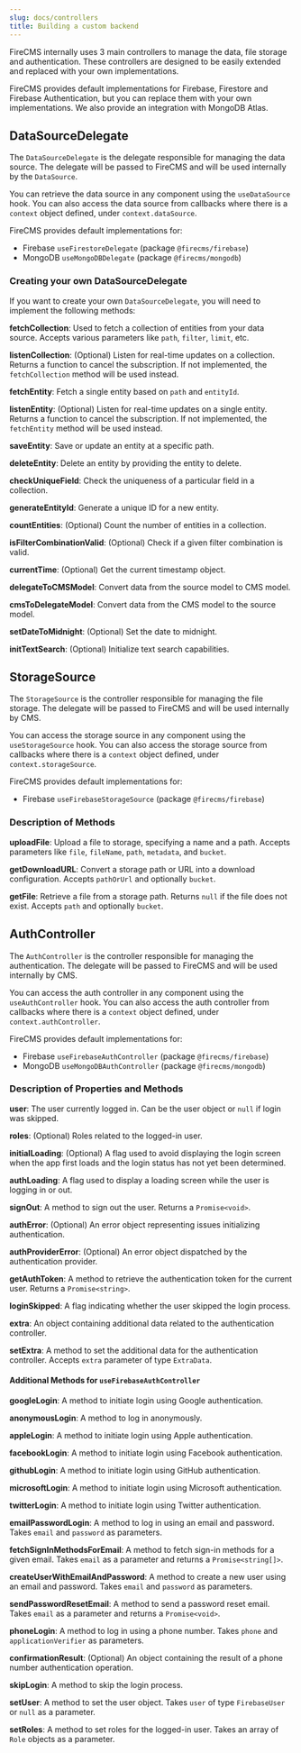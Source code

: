```yaml
---
slug: docs/controllers
title: Building a custom backend
---
```


FireCMS internally uses 3 main controllers to manage the data, file storage and authentication.
These controllers are designed to be easily extended and replaced with your own implementations.

FireCMS provides default implementations for Firebase, Firestore and Firebase Authentication,
but you can replace them with your own implementations. We also provide an integration with MongoDB Atlas.

## DataSourceDelegate

The `DataSourceDelegate` is the delegate responsible for managing the data source. The delegate will
be passed to FireCMS and will be used internally by the `DataSource`.

You can retrieve the data source in any component using the `useDataSource` hook. You can also access the data source
from callbacks where there is a `context` object defined, under `context.dataSource`.

FireCMS provides default implementations for:

- Firebase `useFirestoreDelegate` (package `@firecms/firebase`)
- MongoDB `useMongoDBDelegate` (package `@firecms/mongodb`)

### Creating your own DataSourceDelegate

If you want to create your own `DataSourceDelegate`, you will need to implement the following methods:

**fetchCollection**: Used to fetch a collection of entities from your data source. Accepts various parameters
like `path`, `filter`, `limit`, etc.

**listenCollection**: (Optional) Listen for real-time updates on a collection. Returns a function to cancel the
subscription. If not implemented, the `fetchCollection` method will be used instead.

**fetchEntity**: Fetch a single entity based on `path` and `entityId`.

**listenEntity**: (Optional) Listen for real-time updates on a single entity. Returns a function to cancel the
subscription. If not implemented, the `fetchEntity` method will be used instead.

**saveEntity**: Save or update an entity at a specific path.

**deleteEntity**: Delete an entity by providing the entity to delete.

**checkUniqueField**: Check the uniqueness of a particular field in a collection.

**generateEntityId**: Generate a unique ID for a new entity.

**countEntities**: (Optional) Count the number of entities in a collection.

**isFilterCombinationValid**: (Optional) Check if a given filter combination is valid.

**currentTime**: (Optional) Get the current timestamp object.

**delegateToCMSModel**: Convert data from the source model to CMS model.

**cmsToDelegateModel**: Convert data from the CMS model to the source model.

**setDateToMidnight**: (Optional) Set the date to midnight.

**initTextSearch**: (Optional) Initialize text search capabilities.

## StorageSource

The `StorageSource` is the controller responsible for managing the file storage. The delegate will
be passed to FireCMS and will be used internally by CMS.

You can access the storage source in any component using the `useStorageSource` hook. You can also access the storage
source from callbacks where there is a `context` object defined, under `context.storageSource`.

FireCMS provides default implementations for:

- Firebase `useFirebaseStorageSource` (package `@firecms/firebase`)

### Description of Methods

**uploadFile**: Upload a file to storage, specifying a name and a path. Accepts parameters
like `file`, `fileName`, `path`, `metadata`, and `bucket`.

**getDownloadURL**: Convert a storage path or URL into a download configuration. Accepts `pathOrUrl` and
optionally `bucket`.

**getFile**: Retrieve a file from a storage path. Returns `null` if the file does not exist. Accepts `path` and
optionally `bucket`.

## AuthController

The `AuthController` is the controller responsible for managing the authentication. The delegate will
be passed to FireCMS and will be used internally by CMS.

You can access the auth controller in any component using the `useAuthController` hook.
You can also access the auth controller from callbacks where there is a `context` object defined,
under `context.authController`.

FireCMS provides default implementations for:

- Firebase `useFirebaseAuthController` (package `@firecms/firebase`)
- MongoDB `useMongoDBAuthController` (package `@firecms/mongodb`)

### Description of Properties and Methods

**user**: The user currently logged in. Can be the user object or `null` if login was skipped.

**roles**: (Optional) Roles related to the logged-in user.

**initialLoading**: (Optional) A flag used to avoid displaying the login screen when the app first loads and the login
status has not yet been determined.

**authLoading**: A flag used to display a loading screen while the user is logging in or out.

**signOut**: A method to sign out the user. Returns a `Promise<void>`.

**authError**: (Optional) An error object representing issues initializing authentication.

**authProviderError**: (Optional) An error object dispatched by the authentication provider.

**getAuthToken**: A method to retrieve the authentication token for the current user. Returns a `Promise<string>`.

**loginSkipped**: A flag indicating whether the user skipped the login process.

**extra**: An object containing additional data related to the authentication controller.

**setExtra**: A method to set the additional data for the authentication controller. Accepts `extra` parameter of
type `ExtraData`.

#### Additional Methods for `useFirebaseAuthController`

**googleLogin**: A method to initiate login using Google authentication.

**anonymousLogin**: A method to log in anonymously.

**appleLogin**: A method to initiate login using Apple authentication.

**facebookLogin**: A method to initiate login using Facebook authentication.

**githubLogin**: A method to initiate login using GitHub authentication.

**microsoftLogin**: A method to initiate login using Microsoft authentication.

**twitterLogin**: A method to initiate login using Twitter authentication.

**emailPasswordLogin**: A method to log in using an email and password. Takes `email` and `password` as parameters.

**fetchSignInMethodsForEmail**: A method to fetch sign-in methods for a given email. Takes `email` as a parameter and returns a `Promise<string[]>`.

**createUserWithEmailAndPassword**: A method to create a new user using an email and password. Takes `email` and `password` as parameters.

**sendPasswordResetEmail**: A method to send a password reset email. Takes `email` as a parameter and returns a `Promise<void>`.

**phoneLogin**: A method to log in using a phone number. Takes `phone` and `applicationVerifier` as parameters.

**confirmationResult**: (Optional) An object containing the result of a phone number authentication operation.

**skipLogin**: A method to skip the login process.

**setUser**: A method to set the user object. Takes `user` of type `FirebaseUser` or `null` as a parameter.

**setRoles**: A method to set roles for the logged-in user. Takes an array of `Role` objects as a parameter.







